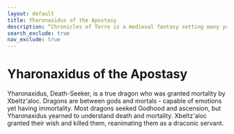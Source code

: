 ```yaml
---
layout: default
title: Yharonaxidus of the Apostasy
description: “Chronicles of Terre is a medieval fantasy setting many years in the writing.”
search_exclude: true
nav_exclude: true
---
```


# Yharonaxidus of the Apostasy

Yharonaxidus, Death-Seeker, is a true dragon who was granted mortality by Xbeltz'aloc. Dragons are between gods and mortals - capable of emotions yet having immortality. Most dragons seeked Godhood and ascension, but Yharonaxidus yearned to understand death and mortality. Xbeltz'aloc granted their wish and killed them, reanimating them as a draconic servant.